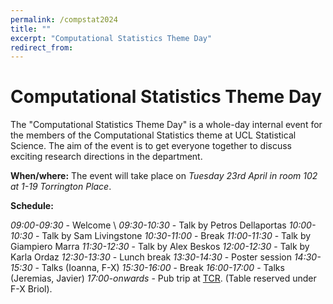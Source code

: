 ```yaml
---
permalink: /compstat2024
title: ""
excerpt: "Computational Statistics Theme Day"
redirect_from: 
---
```


# Computational Statistics Theme Day

The "Computational Statistics Theme Day" is a whole-day internal event for the members of the Computational Statistics theme at UCL Statistical Science. The aim of the event is to get everyone together to discuss exciting research directions in the department.

**When/where:** The event will take place on *Tuesday 23rd April in room 102 at 1-19 Torrington Place*.

**Schedule:**

*09:00-09:30* - Welcome \\
*09:30-10:30* -	Talk by Petros Dellaportas
*10:00-10:30* -	Talk by Sam Livingstone
*10:30-11:00*	- Break
*11:00-11:30* - Talk by Giampiero Marra
*11:30-12:30*	- Talk by Alex Beskos
*12:00-12:30* - Talk by Karla Ordaz
*12:30-13:30* - Lunch break
*13:30-14:30*	- Poster session
*14:30-15:30*	- Talks (Ioanna, F-X)
*15:30-16:00*	- Break
*16:00-17:00*	- Talks (Jeremias, Javier)
*17:00-onwards* - Pub trip at [TCR](https://bartcr.com). (Table reserved under F-X Briol).
